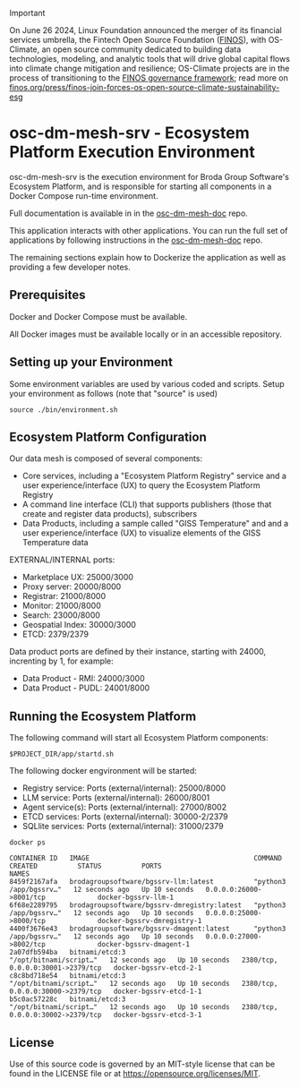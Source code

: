 
> [!IMPORTANT]
> On June 26 2024, Linux Foundation announced the merger of its financial services umbrella, the Fintech Open Source Foundation ([FINOS](https://finos.org)), with OS-Climate, an open source community dedicated to building data technologies, modeling, and analytic tools that will drive global capital flows into climate change mitigation and resilience; OS-Climate projects are in the process of transitioning to the [FINOS governance framework](https://community.finos.org/docs/governance); read more on [finos.org/press/finos-join-forces-os-open-source-climate-sustainability-esg](https://finos.org/press/finos-join-forces-os-open-source-climate-sustainability-esg)

# osc-dm-mesh-srv - Ecosystem Platform Execution Environment

osc-dm-mesh-srv is the execution environment for Broda Group
Software's Ecosystem Platform, and is responsible for starting all
components in a Docker Compose run-time environment.

Full documentation is available in in the
[osc-dm-mesh-doc](https://github.com/brodagroupsoftware/osc-dm-mesh-doc)
repo.

This application interacts with other applications. You can run
the full set of applications by following instructions in the
[osc-dm-mesh-doc](https://github.com/brodagroupsoftware/osc-dm-mesh-doc)
repo.

The remaining sections explain how to Dockerize the application
as well as providing a few developer notes.

## Prerequisites

Docker and Docker Compose must be available.

All Docker images must be available locally or in an
accessible repository.

## Setting up your Environment

Some environment variables are used by various coded and scripts.
Setup your environment as follows (note that "source" is used)
~~~~
source ./bin/environment.sh
~~~~

## Ecosystem Platform Configuration

Our data mesh is composed of several components:
- Core services, including a "Ecosystem Platform Registry" service
and a user experience/interface (UX) to query the Ecosystem Platform Registry
- A command line interface (CLI) that supports publishers (those
that create and register data products), subscribers
- Data Products, including a sample called "GISS Temperature" and
and a user experience/interface (UX) to visualize elements of
the GISS Temperature data

EXTERNAL/INTERNAL ports:
- Marketplace UX:  25000/3000
- Proxy server: 20000/8000
- Registrar:  21000/8000
- Monitor:  21000/8000
- Search: 23000/8000
- Geospatial Index: 30000/3000
- ETCD: 2379/2379

Data product ports are defined by their instance,
starting with 24000, increnting by 1, for example:
- Data Product - RMI: 24000/3000
- Data Product - PUDL: 24001/8000


## Running the Ecosystem Platform

The following command will start all Ecosystem Platform components:
~~~~
$PROJECT_DIR/app/startd.sh
~~~~

The following docker engvironment will be started:
- Registry service: Ports (external/internal): 25000/8000
- LLM service: Ports (external/internal): 26000/8001
- Agent service(s): Ports (external/internal): 27000/8002
- ETCD services: Ports (external/internal): 30000-2/2379
- SQLlite services: Ports (external/internal): 31000/2379
~~~~
docker ps

CONTAINER ID   IMAGE                                         COMMAND                  CREATED          STATUS          PORTS                               NAMES
8459f2167afa   brodagroupsoftware/bgssrv-llm:latest          "python3 /app/bgssrv…"   12 seconds ago   Up 10 seconds   0.0.0.0:26000->8001/tcp             docker-bgssrv-llm-1
6f68e2289795   brodagroupsoftware/bgssrv-dmregistry:latest   "python3 /app/bgssrv…"   12 seconds ago   Up 10 seconds   0.0.0.0:25000->8000/tcp             docker-bgssrv-dmregistry-1
4400f3676e43   brodagroupsoftware/bgssrv-dmagent:latest      "python3 /app/bgssrv…"   12 seconds ago   Up 10 seconds   0.0.0.0:27000->8002/tcp             docker-bgssrv-dmagent-1
2a07dfb594ba   bitnami/etcd:3                                "/opt/bitnami/script…"   12 seconds ago   Up 10 seconds   2380/tcp, 0.0.0.0:30001->2379/tcp   docker-bgssrv-etcd-2-1
c8c8bd718e54   bitnami/etcd:3                                "/opt/bitnami/script…"   12 seconds ago   Up 10 seconds   2380/tcp, 0.0.0.0:30000->2379/tcp   docker-bgssrv-etcd-1-1
b5c0ac57228c   bitnami/etcd:3                                "/opt/bitnami/script…"   12 seconds ago   Up 10 seconds   2380/tcp, 0.0.0.0:30002->2379/tcp   docker-bgssrv-etcd-3-1
~~~~

## License

Use of this source code is governed by an MIT-style
license that can be found in the LICENSE file or at
https://opensource.org/licenses/MIT.

